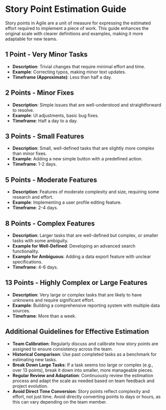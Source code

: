 Story Point Estimation Guide
====

Story points in Agile are a unit of measure for expressing the estimated effort required to implement a piece of work. 
This guide enhances the original scale with clearer definitions and examples, making it more adaptable for new teams.

## 1 Point - Very Minor Tasks
- **Description**: Trivial changes that require minimal effort and time.
- **Example**: Correcting typos, making minor text updates.
- **Timeframe (Approximate)**: Less than half a day.

## 2 Points - Minor Fixes
- **Description**: Simple issues that are well-understood and straightforward to resolve.
- **Example**: UI adjustments, basic bug fixes.
- **Timeframe**: Half a day to a day.

## 3 Points - Small Features
- **Description**: Small, well-defined tasks that are slightly more complex than minor fixes.
- **Example**: Adding a new simple button with a predefined action.
- **Timeframe**: 1-2 days.

## 5 Points - Moderate Features
- **Description**: Features of moderate complexity and size, requiring some research and effort.
- **Example**: Implementing a user profile editing feature.
- **Timeframe**: 2-4 days.

## 8 Points - Complex Features
- **Description**: Larger tasks that are well-defined but complex, or smaller tasks with some ambiguity.
- **Example for Well-Defined**: Developing an advanced search functionality.
- **Example for Ambiguous**: Adding a data export feature with unclear specifications.
- **Timeframe**: 4-6 days.

## 13 Points - Highly Complex or Large Features
- **Description**: Very large or complex tasks that are likely to have unknowns and require significant effort.
- **Example**: Building a comprehensive reporting system with multiple data sources.
- **Timeframe**: More than a week.

## Additional Guidelines for Effective Estimation

- **Team Calibration**: Regularly discuss and calibrate how story points are assigned to ensure consistency across the team.
- **Historical Comparison**: Use past completed tasks as a benchmark for estimating new tasks.
- **Break Down Large Tasks**: If a task seems too large or complex (e.g., over 13 points), break it down into smaller, more manageable pieces.
- **Regular Review and Adaptation**: Continuously review the estimation process and adapt the scale as needed based on team feedback and project evolution.
- **Avoid Direct Time Conversion**: Story points reflect complexity and effort, not just time. Avoid directly converting points to days or hours, as this can vary depending on the team member.
